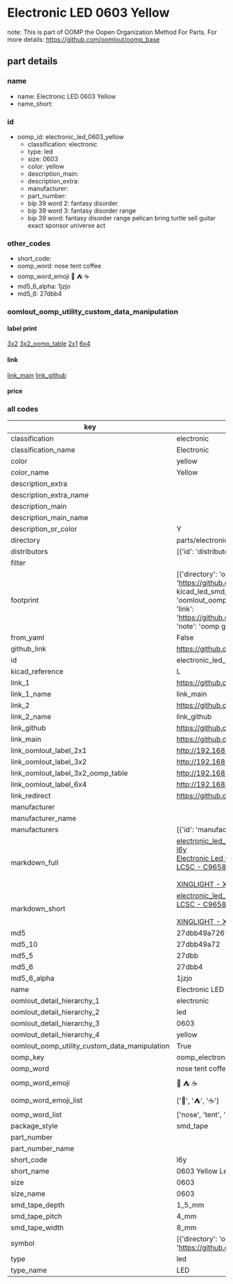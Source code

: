 # Electronic LED 0603 Yellow  

note: This is part of OOMP the Oopen Organization Method For Parts. For more details: https://github.com/oomlout/oomp_base

##  part details
  







### name
* name: Electronic LED 0603 Yellow
* name_short: 
### id
* oomp_id: electronic_led_0603_yellow
  * classification: electronic
  * type: led
  * size: 0603
  * color: yellow
  * description_main: 
  * description_extra: 
  * manufacturer: 
  * part_number: 
  * bip 39 word 2: fantasy disorder
  * bip 39 word 3: fantasy disorder range
  * bip 39 word: fantasy disorder range pelican bring turtle sell guitar exact sponsor universe act

### other_codes
* short_code: 
* oomp_word: nose tent coffee
* oomp_word_emoji :nose: :tent: :coffee:
* md5_6_alpha: 1jzjo
* md5_6: 27dbb4






### oomlout_oomp_utility_custom_data_manipulation
#### label print
[3x2](http://192.168.1.245:1112/?label=oomp%201jzjo)
[3x2_oomp_table](http://192.168.1.108:1112/?label=oomp%201jzjo)
[2x1](http://192.168.1.242:1112/?label=oomp%201jzjo)
[6x4](http://192.168.1.55:1112/?label=oomp%201jzjo)    

#### link

[link_main](https://github.com/oomlout/oomlout_oomp_version_1_messy/tree/main/parts/electronic_led_0603_yellow) [link_github](https://github.com/oomlout/oomlout_oomp_version_1_messy/tree/main/parts/electronic_led_0603_yellow)                             

#### price







### all codes 
| key | value |  
| --- | --- |  
| classification | electronic |  
| classification_name | Electronic |  
| color | yellow |  
| color_name | Yellow |  
| description_extra |  |  
| description_extra_name |  |  
| description_main |  |  
| description_main_name |  |  
| description_or_color | Y  |  
| directory | parts/electronic_led_0603_yellow |  
| distributors | [{'id': 'distributor_lcsc', 'link': 'https://lcsc.com/product-detail/C965802.html', 'name': 'LCSC', 'part_number': 'C965802'}] |  
| filter |  |  
| footprint | [{'directory': 'oomlout_oomp_footprint_bot/footprints/kicad_led_smd_led_0603_1608metric//working/working.kicad_mod', 'index': 0, 'link': 'https://github.com/oomlout/oomlout_oomp_footprint_bot/tree/main/foootprntss/kicad_led_smd_led_0603_1608metric', 'note': 'source footprint kicad_led_smd_led_0603_1608metric', 'oomp_key': 'oomp_kicad_led_smd_led_0603_1608metric'}, {'directory': 'oomlout_oomp_footprint_bot/footprints/oomlout_oomlout_oomp_part_footprints_l6y_electronic_led_0603_yellow//working/working.kicad_mod', 'index': 1, 'link': 'https://github.com/oomlout/oomlout_oomp_footprint_bot/tree/main/foootprntss/oomlout_oomlout_oomp_part_footprints_l6y_electronic_led_0603_yellow', 'note': 'oomp generated footprint', 'oomp_key': 'oomp_oomlout_oomlout_oomp_part_footprints_l6y_electronic_led_0603_yellow'}] |  
| from_yaml | False |  
| github_link | https://github.com/oomlout/oomlout_oomp_part_src/tree/main/parts/electronic_led_0603_yellow |  
| id | electronic_led_0603_yellow |  
| kicad_reference | L |  
| link_1 | https://github.com/oomlout/oomlout_oomp_version_1_messy/tree/main/parts/electronic_led_0603_yellow |  
| link_1_name | link_main |  
| link_2 | https://github.com/oomlout/oomlout_oomp_version_1_messy/tree/main/parts/electronic_led_0603_yellow |  
| link_2_name | link_github |  
| link_github | https://github.com/oomlout/oomlout_oomp_version_1_messy/tree/main/parts/electronic_led_0603_yellow |  
| link_main | https://github.com/oomlout/oomlout_oomp_version_1_messy/tree/main/parts/electronic_led_0603_yellow |  
| link_oomlout_label_2x1 | http://192.168.1.242:1112/?label=oomp%201jzjo |  
| link_oomlout_label_3x2 | http://192.168.1.245:1112/?label=oomp%201jzjo |  
| link_oomlout_label_3x2_oomp_table | http://192.168.1.108:1112/?label=oomp%201jzjo |  
| link_oomlout_label_6x4 | http://192.168.1.55:1112/?label=oomp%201jzjo |  
| link_redirect | https://github.com/oomlout/oomlout_oomp_version_1_messy/tree/main/parts/electronic_led_0603_yellow |  
| manufacturer |  |  
| manufacturer_name |  |  
| manufacturers | [{'id': 'manufacturer_xinglight', 'link': '', 'name': 'XINGLIGHT', 'part_number': 'XL-1608UYC-06'}] |  
| markdown_full | [electronic_led_0603_yellow](none)<br>[l6y](none)<br>[Electronic Led 0603 Yellow](none)<br>[LCSC - C965802<br>](https://lcsc.com/product-detail/C965802.html)<br>[XINGLIGHT - XL-1608UYC-06]() [(L)  ](https://www.lcsc.com/search?q=XL-1608UYC-06)[(D)  ](https://www.digikey.com/en/products?keywords=XL-1608UYC-06)[(M)  ](https://www.mouser.com/Search/Refine?Keyword=XL-1608UYC-06)[(N)  ](https://www.newark.com/search?st=XL-1608UYC-06)[(SZ)  ](https://so.szlcsc.com/global.html?k=XL-1608UYC-06)<br> |  
| markdown_short | [electronic_led_0603_yellow](none)<br>[LCSC - C965802<br>](https://lcsc.com/product-detail/C965802.html)<br>[XINGLIGHT - XL-1608UYC-06]() |  
| md5 | 27dbb49a7267d86fab8e1a25638fda98 |  
| md5_10 | 27dbb49a72 |  
| md5_5 | 27dbb |  
| md5_6 | 27dbb4 |  
| md5_6_alpha | 1jzjo |  
| name | Electronic LED 0603 Yellow |  
| oomlout_detail_hierarchy_1 | electronic |  
| oomlout_detail_hierarchy_2 | led |  
| oomlout_detail_hierarchy_3 | 0603 |  
| oomlout_detail_hierarchy_4 | yellow |  
| oomlout_oomp_utility_custom_data_manipulation | True |  
| oomp_key | oomp_electronic_led_0603_yellow |  
| oomp_word | nose tent coffee |  
| oomp_word_emoji | :nose: :tent: :coffee: |  
| oomp_word_emoji_list | [':nose:', ':tent:', ':coffee:'] |  
| oomp_word_list | ['nose', 'tent', 'coffee'] |  
| package_style | smd_tape |  
| part_number |  |  
| part_number_name |  |  
| short_code | l6y |  
| short_name | 0603 Yellow Led |  
| size | 0603 |  
| size_name | 0603 |  
| smd_tape_depth | 1_5_mm |  
| smd_tape_pitch | 4_mm |  
| smd_tape_width | 8_mm |  
| symbol | [{'directory': 'oomlout_oomp_symbol_bot/symbols/kicad_device_led//working/working.kicad_sym', 'index': 0, 'link': 'https://github.com/oomlout/oomlout_oomp_symbol_bot/tree/main/symbols/kicad_device_led', 'oomp_key': 'oomp_kicad_device_led'}] |  
| type | led |  
| type_name | LED |  
